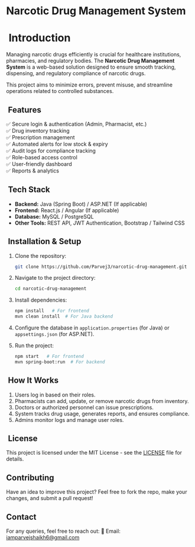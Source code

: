 # Narcotic Drug Management System

#  Introduction

Managing narcotic drugs efficiently is crucial for healthcare institutions, pharmacies, and regulatory bodies. The **Narcotic Drug Management System** is a web-based solution designed to ensure smooth tracking, dispensing, and regulatory compliance of narcotic drugs.

This project aims to minimize errors, prevent misuse, and streamline operations related to controlled substances.

##  Features

✅ Secure login & authentication (Admin, Pharmacist, etc.)\
✅ Drug inventory tracking\
✅ Prescription management\
✅ Automated alerts for low stock & expiry\
✅ Audit logs for compliance tracking\
✅ Role-based access control\
✅ User-friendly dashboard\
✅ Reports & analytics

##  Tech Stack

- **Backend:** Java (Spring Boot) / ASP.NET (If applicable)
- **Frontend:** React.js / Angular (If applicable)
- **Database:** MySQL / PostgreSQL
- **Other Tools:** REST API, JWT Authentication, Bootstrap / Tailwind CSS

##  Installation & Setup

1. Clone the repository:

   ```sh
   git clone https://github.com/Parvej3/narcotic-drug-management.git
   ```

2. Navigate to the project directory:

   ```sh
   cd narcotic-drug-management
   ```

3. Install dependencies:

   ```sh
   npm install   # For frontend
   mvn clean install  # For Java backend
   ```

4. Configure the database in `application.properties` (for Java) or `appsettings.json` (for ASP.NET).

5. Run the project:

   ```sh
   npm start   # For frontend
   mvn spring-boot:run  # For backend
   ```

##  How It Works

1. Users log in based on their roles.
2. Pharmacists can add, update, or remove narcotic drugs from inventory.
3. Doctors or authorized personnel can issue prescriptions.
4. System tracks drug usage, generates reports, and ensures compliance.
5. Admins monitor logs and manage user roles.

##  License

This project is licensed under the MIT License - see the [LICENSE](LICENSE) file for details.

## Contributing

Have an idea to improve this project? Feel free to fork the repo, make your changes, and submit a pull request!

## Contact

For any queries, feel free to reach out:
📧 Email: iamparvejshaikh6@gmail.com



